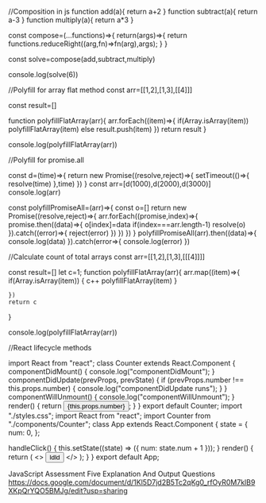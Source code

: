 //Composition in js
function add(a){
    return a+2
}
function subtract(a){
    return a-3
}
function multiply(a){
    return a*3
}

const compose=(...functions)=>{
    return(args)=>{
     return   functions.reduceRight((arg,fn)=>fn(arg),args);
    }
}

const solve=compose(add,subtract,multiply)

console.log(solve(6))





//Polyfill for array flat method
const arr=[[1,2],[1,3],[[4]]]


const result=[]

function polyfillFlatArray(arr){
    arr.forEach((item)=>{
        if(Array.isArray(item))
        polyfillFlatArray(item)
        else
        result.push(item)
    })
    return result
}

console.log(polyfillFlatArray(arr))



//Polyfill for promise.all

const d=(time)=>{
    return new Promise((resolve,reject)=>{
        setTimeout(()=>{
            resolve(time)
        },time)
    })
}
const arr=[d(1000),d(2000),d(3000)]
console.log(arr)

const polyfillPromiseAll=(arr)=>{
    const o=[]
    return new Promise((resolve,reject)=>{
        arr.forEach((promise,index)=>{
            promise.then((data)=>{
                o[index]=data
                if(index===arr.length-1)
                resolve(o)
            }).catch((error)=>{
                reject(error)
            })
        })
    })
}
polyfillPromiseAll(arr).then((data)=>{
    console.log(data)
}).catch(error=>{
    console.log(error)
})


//Calculate count of total arrays
const arr=[[1,2],[1,3],[[[4]]]]


const result=[]
let c=1;
function polyfillFlatArray(arr){
    arr.map((item)=>{
        if(Array.isArray(item))
        {
        c++
        polyfillFlatArray(item)
        }
        
    })
    return c
}

console.log(polyfillFlatArray(arr))




//React lifecycle methods

import React from "react";
class Counter extends React.Component {
  componentDidMount() {
    console.log("componentDidMount");
  }
  componentDidUpdate(prevProps, prevState) {
    if (prevProps.number !== this.props.number) {
      console.log("componentDidUpdate runs");
    }
  }
  componentWillUnmount() {
    console.log("componentWillUnmount");
  }
  render() {
    return <button>{this.props.number}</button>;
  }
}
export default Counter;
import "./styles.css";
import React from "react";
import Counter from "./components/Counter";
class App extends React.Component {
  state = {
    num: 0,
  };

  handleClick() {
    this.setState((state) => ({ num: state.num + 1 }));
  }
  render() {
    return (
      <>
        <button onClick={this.handleClick.bind(this)}>ldld</button>
        <Counter number={this.state.num} />
      </>
    );
  }
}
export default App;






















JavaScript Assessment Five Explanation And Output Questions
https://docs.google.com/document/d/1Kl5D7jd2B5Tc2qKg0_rfOyR0M7klB9XKpQrYQO5BMJg/edit?usp=sharing
